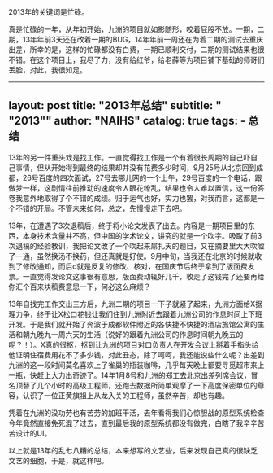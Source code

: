 2013年的关键词是忙碌。

真是忙碌的一年，从年初开始，九洲的项目就如影随形，咬着屁股不放。一期，二期，13年年前3天还在改着一期的BUG，14年年前一周还在为着二期的测试去重庆出差，所幸的是，这样的忙碌都没有白费，一期已顺利交付，二期的测试结果也很不错。在这个项目上，我尽了力，没有给红爷，给老薛等为项目铺下基础的师哥们丢脸，对此，我很知足。

---
layout:     post
title:      "2013年总结"
subtitle:   " \"2013\""
author:     "NAIHS"
catalog: true
tags:
    - 总结
---

13年的另一件重头戏是找工作。一直觉得找工作是一个有着很长周期的自己吓自己事情，但从开始得到最终的结果却并没有花费多少时间，9月25号从北京回到成都，26号百度的四次面试，27号去哪儿网的一个上午，29号百度的一个电话，跟做梦一样，这剧情往前推动的速度令人眼花缭乱，结果也令人难以置信，这一份答卷我意外地取得了个不错的成绩。归于运气也好，实力也罢，对我而言，这都是一个不错的开局。不管未来如何，总之，先慢慢走下去吧。

13年，在遭遇了3次退稿后，终于将小论文发表了出去。内容是一期项目里的东西，本身技术含量并不高，但中国的学术论文，讲究的就是一个吹字。吸取了前3次退稿的经验教训，我把论文改了一个吹起来屌扎天的题目，又在摘要里大大吹嘘了一通，虽然换汤不换药，但还真就是好使。9月中旬，当我还在北京的时候就收到了修改通知，而后d就是反复的修改、核对，在国庆节后终于拿到了版面费发票。一直觉得发论文这事很有意思，版面费动辄好几千，收走了这钱完了还要再给你汇个百来块稿费意思一下，何必这么麻烦？

13年自找完工作交出三方后，九洲二期的项目一下子就紧了起来，九洲方面给X据理力争，终于让X松口花钱让我们住到九洲附近去跟着九洲公司的作息时间上下班开发。于是我们就开始了奔波于成都软件附近的各快捷不快捷的酒店旅馆公寓的生活和朝九晚九一周六天的生活（说好的跟着九洲公司的作息时间朝九晚五的呢？！）。X真的很抠，抠到让九洲的项目对口负责人在开发会议上掰着手指头给他证明住宿费用花不了多少钱，对此丑态，除了呵呵，我还能说些什么呢？出差到九洲的这一段时间莫名喜欢上了雀巢的瓶装咖啡，几乎每天晚上都要寻觅超市来上一瓶，快赶上大力出奇迹了。14年1月8号和九洲的郑工去北京出差列席会议，冒名顶替了几个小时的高级工程师，还跑去数据所简单观摩了一下高度保密单位的尊容，认识了一位正黄旗祖上从龙入关的工程师，虽然辛苦，却也有趣。

凭着在九洲的没功劳也有苦劳的加班干活，去年看得我们心惊胆战的原型系统检查今年竟然直接免死混了过去，直到最后我的原型系统都没有做完，白瞎了我辛辛苦苦设计的UI。



以上就是13年的乱七八糟的总结，本来想写的文艺些，后来发现自己真的很缺乏文艺的细胞，于是，就这样吧。
